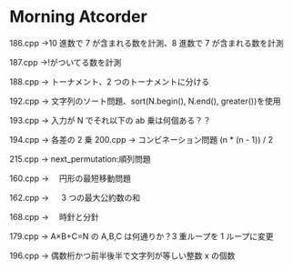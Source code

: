 # Morning Atcorder

186.cpp
→10 進数で 7 が含まれる数を計測、8 進数で 7 が含まれる数を計測

187.cpp
→!がついてる数を計測

188.cpp
→ トーナメント、2 つのトーナメントに分ける

192.cpp
→ 文字列のソート問題、sort(N.begin(), N.end(), greater<int>())を使用

193.cpp
→ 入力が N でそれ以下の ab 乗は何個ある？？

194.cpp
→ 各差の 2 乗
200.cpp
→ コンビネーション問題 (n \* (n - 1)) / 2

215.cpp
→ next_permutation:順列問題

160.cpp
→ 　円形の最短移動問題

162.cpp
→ 　 3 つの最大公約数の和

168.cpp
→ 　時針と分針

179.cpp
→ A×B+C=N の A,B,C は何通りか？3 重ループを 1 ループに変更

196.cpp
→ 偶数桁かつ前半後半で文字列が等しい整数 x の個数
